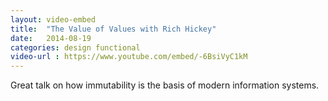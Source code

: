 ```yaml
---
layout: video-embed
title:  "The Value of Values with Rich Hickey"
date:   2014-08-19
categories: design functional
video-url : https://www.youtube.com/embed/-6BsiVyC1kM
---
```

Great talk on how immutability is the basis of modern information systems.